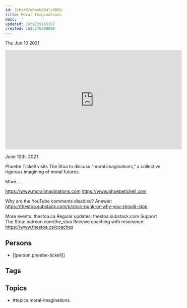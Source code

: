 ```yaml
---
id: ZcbzXXfeRmnb8O4lrHB9X
title: Moral Imaginations
desc: ''
updated: 1639759165167
created: 1623276000000
---
```





Thu Jun 10 2021

<iframe width="560" height="315" src="https://www.youtube.com/embed/lA1I1bUTeqQ" title="Moral Imaginations w/ Phoebe Tickell" frameborder="0" allow="accelerometer; autoplay; clipboard-write; encrypted-media; gyroscope; picture-in-picture" allowfullscreen ></iframe>

June 10th, 2021

Phoebe Tickell visits The Stoa to discuss "moral imaginations," a collective rigorous imagining of moral futures.

More ... 

https://www.moralimaginations.com
https://www.phoebetickell.com

Why are the YouTube comments disabled? Answer: https://thestoa.substack.com/p/stoic-punk-or-why-you-should-stop

More events: thestoa.ca
Regular updates: thestoa.substack.com
Support The Stoa: patreon.com/the_stoa
Receive coaching with resonance: https://www.thestoa.ca/coaches

## Persons

- [[person.phoebe-tickell]]

## Tags



## Topics

- #topics.moral-imaginations

